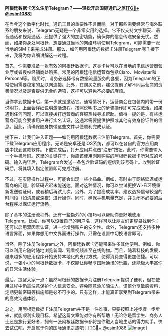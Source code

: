**阿根廷数据卡怎么注册Telegram？——轻松开启国际通讯之旅[[TG💪+ @esim1088](https://t.me/s/esim1088)]**

在当今这个数字化时代，通讯工具的重要性不言而喻。对于那些需要经常与海外联系的朋友来说，Telegram无疑是一个非常实用的选择。它不仅支持文字聊天、语音通话和视频通话，还提供了强大的加密功能，确保你的信息传递安全无忧。然而，如果你身处阿根廷，想要通过当地的网络环境使用Telegram，可能需要一张当地的SIM卡来完成注册。那么，如何用阿根廷的数据卡注册Telegram呢？接下来，我将为你详细讲解这一过程。

首先，你需要准备一张有效的阿根廷数据卡。这类卡片可以在当地的电信运营商营业厅或者授权经销商处购买。常见的阿根廷电信运营商包括Claro、Movistar和Personal等。购买时，请务必选择带有数据流量服务的套餐，因为Telegram的正常使用需要稳定的互联网连接。此外，在购买之前，建议提前了解不同运营商的资费情况以及是否提供无合约选项，这样可以避免不必要的麻烦。

当你拿到数据卡后，第一步就是激活它。通常情况下，运营商会在包装内附带一份说明书，上面会详细说明激活流程。按照说明书上的步骤操作即可完成激活。如果遇到任何问题，可以直接拨打运营商的客服热线寻求帮助。值得一提的是，有些运营商可能会要求用户进行实名认证，这通常需要提供护照或其他有效身份证件的信息。因此，请确保随身携带这些文件以便顺利完成认证。

接下来，让我们进入正题——如何用阿根廷数据卡注册Telegram。首先，你需要下载Telegram应用程序。无论是安卓还是iOS系统，都可以在各自的官方应用商店中找到这款软件。下载完成后，打开应用并点击“注册”按钮。此时，你需要输入一个手机号码。这里的关键在于，你应该使用刚刚购买的阿根廷数据卡所对应的号码。输入完毕后，Telegram会发送一条包含验证码的短信到该号码上。收到验证码后，将其填入指定位置即可完成注册。

不过，在实际操作过程中，可能会出现一些小插曲。例如，有时由于网络延迟或运营商的问题，验证码迟迟未能送达。面对这种情况，你可以尝试更换Wi-Fi环境重新发送验证码，或者稍后再试几次。另外，为了提高成功率，建议选择信号较强的时间段（如清晨或深夜）进行操作。同时，确保手机电量充足，并关闭不必要的后台程序以保证运行流畅。

除了基本的注册流程外，还有一些额外的小技巧可以帮助你更好地使用Telegram。比如，你可以设置自己的用户名，这样可以让朋友们更容易找到你；还可以启用双因素认证，进一步增强账户的安全性。此外，Telegram还支持多种语言界面，如果你想用中文界面进行操作，只需在设置中切换语言即可。

当然，除了注册Telegram之外，阿根廷数据卡还能带来许多其他便利。例如，你可以利用它随时随地浏览新闻、观看视频甚至在线购物。而且，随着科技的发展，越来越多的应用程序开始支持本地化的支付方式，使得消费变得更加便捷。可以说，一张小小的阿根廷数据卡，不仅能让你畅享国际通讯的乐趣，还能极大丰富你的日常生活体验。

最后，提醒大家一点：虽然阿根廷的数据卡为注册Telegram提供了便利，但在使用过程中仍需注意保护个人信息安全。避免随意添加陌生人，谨慎分享敏感资料，定期更新密码等措施都是必不可少的。只有这样，才能真正享受到Telegram带来的高效沟通体验。

总之，用阿根廷数据卡注册Telegram并不是一件难事，只要按照上述步骤一步步来，就能顺利实现目标。希望这篇文章能对你有所帮助！无论你是留学生、商务人士还是旅行爱好者，拥有一张阿根廷数据卡都将是你融入当地生活的得力助手。快去试试吧，开启属于你的国际通讯之旅吧！[[TG💪+ @esim1088](https://t.me/s/esim1088) ![Image](https://i.postimg.cc/4NQfJmqS/Snipaste-2025-05-13-00-14-12.png)]